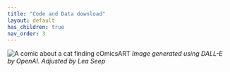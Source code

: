 ```yaml
---
title: "Code and Data download"
layout: default
has_children: true
nav_order: 3
---
```



![A comic about a cat finding cOmicsART](/OmicShiny/assets/images/cOmicsPenguin.png)
*Image generated using DALL-E by OpenAI. Adjusted by Lea Seep*